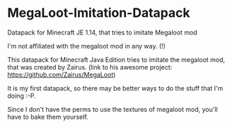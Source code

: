 # MegaLoot-Imitation-Datapack
Datapack for Minecraft JE 1.14, that tries to imitate Megaloot mod

I'm not affiliated with the megaloot mod in any way. (!)

This datapack for Minecraft Java Edition tries to imitate the megaloot mod, that was created by Zairus.
(link to his awesome project: https://github.com/Zairus/MegaLoot)

It is my first datapack, so there may be better ways to do the stuff that I'm doing :-P.

Since I don't have the perms to use the textures of megaloot mod, you'll have to
bake them yourself.
